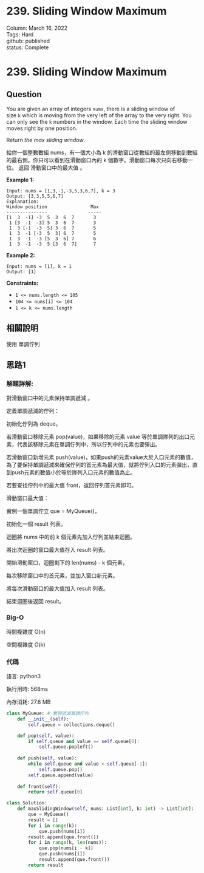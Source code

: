 # 239. Sliding Window Maximum

Column: March 16, 2022  
Tags: Hard  
github: published  
status: Complete  

# 239. Sliding Window Maximum

## Question

You are given an array of integers `nums`, there is a sliding window of size `k` which is moving from the very left of the array to the very right. You can only see the `k` numbers in the window. Each time the sliding window moves right by one position.

Return *the max sliding window*.

給你一個整數數組 nums，有一個大小為 k 的滑動窗口從數組的最左側移動到數組的最右側。你只可以看到在滑動窗口內的 k 個數字。滑動窗口每次只向右移動一位。 返回 滑動窗口中的最大值 。

**Example 1:**

```
Input: nums = [1,3,-1,-3,5,3,6,7], k = 3
Output: [3,3,5,5,6,7]
Explanation: 
Window position                Max
---------------               -----
[1  3  -1] -3  5  3  6  7       3
 1 [3  -1  -3] 5  3  6  7       3
 1  3 [-1  -3  5] 3  6  7       5
 1  3  -1 [-3  5  3] 6  7       5
 1  3  -1  -3 [5  3  6] 7       6
 1  3  -1  -3  5 [3  6  7]      7
```

**Example 2:**

```
Input: nums = [1], k = 1
Output: [1]
```

**Constraints:**

- `1 <= nums.length <= 105`
- `104 <= nums[i] <= 104`
- `1 <= k <= nums.length`

## 相關說明

使用 單調佇列 

## 思路1

### 解題詳解:

對滑動窗口中的元素保持單調遞減 。

定義單調遞減的佇列：

初始化佇列為 deque。

若滑動窗口移除元素 pop(value)，如果移除的元素 value 等於單調隊列的出口元素，代表該移除元素在單調佇列中，所以佇列中的元素也要彈出。

若滑動窗口新增元素 push(value)，如果push的元素value大於入口元素的數值，為了要保持單調遞減來確保佇列的首元素為最大值，就將佇列入口的元素彈出，直到push元素的數值小於等於隊列入口元素的數值為止。

若要查找佇列中的最大值 front，返回佇列首元素即可。

滑動窗口最大值：

實例一個單調佇立 que = MyQueue()，

初始化一個 result 列表。

迴圈將 nums 中的前 k 個元素先加入佇列並結束迴圈。

將出次迴圈的窗口最大值存入 result 列表。

開始滑動窗口，迴圈剩下的 len(nums) - k 個元素，

每次移除窗口中的首元素，並加入窗口新元素。

將每次滑動窗口的最大值加入 result 列表。

結束迴圈後返回 result。

### Big-O

時間複雜度 O(n)

空間複雜度 O(k)

### 代碼

語言: python3

執行用時: 568ms 

內存消耗: 27.6 MB

```python
class MyQueue: # 實現遞減單調佇列
    def __init__(self):
        self.queue = collections.deque()

    def pop(self, value):
        if self.queue and value == self.queue[0]:
            self.queue.popleft()
    
    def push(self, value):
        while self.queue and value > self.queue[-1]:
            self.queue.pop()
        self.queue.append(value)
    
    def front(self):
        return self.queue[0]

class Solution:
    def maxSlidingWindow(self, nums: List[int], k: int) -> List[int]:
        que = MyQueue()
        result = []
        for i in range(k):
            que.push(nums[i])
        result.append(que.front())
        for i in range(k, len(nums)):
            que.pop(nums[i - k])
            que.push(nums[i])
            result.append(que.front())
        return result
```